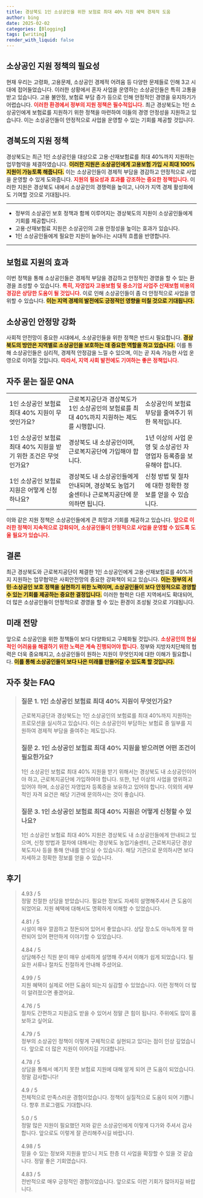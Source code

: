 ```yaml
---
title: 경상북도 1인 소상공인을 위한 보험료 최대 40% 지원 혜택 경제적 도움
author: bing
date: 2025-02-02
categories: [Blogging]
tags: [writing]
render_with_liquid: false
---
```



<h2 id='소상공인 지원 정책의 필요성'>소상공인 지원 정책의 필요성</h2>

<p>현재 우리는 고령화, 고용문제, 소상공인 경제적 어려움 등 다양한 문제들로 인해 3고 시대에 접어들었습니다. 이러한 상황에서 혼자 사업을 운영하는 소상공인들은 특히 고통을 받고 있습니다. 고용 불안정, 보험료 부담 증가 등으로 인해 안정적인 경영을 유지하기가 어렵습니다. <b><span style="color: #ee2323;">이러한 환경에서 정부의 지원 정책은 필수적입니다.</span></b> 최근 경상북도는 1인 소상공인에게 보험료를 지원하기 위한 정책을 마련하여 이들의 경영 안정성을 지원하고 있습니다. 이는 소상공인들이 안정적으로 사업을 운영할 수 있는 기회를 제공할 것입니다.</p>

<h2 id='경북도의 지원 정책'>경북도의 지원 정책</h2>

<p>경상북도는 최근 1인 소상공인을 대상으로 고용·산재보험료를 최대 40%까지 지원하는 업무협약을 체결하였습니다. <b><span style="background-color: #ffe066;">이러한 지원은 소상공인에게 고용보험 가입 시 최대 100% 지원이 가능토록 해줍니다.</span></b> 이는 소상공인들이 경제적 부담을 경감하고 안정적으로 사업을 운영할 수 있게 도와줍니다. <b><span style="color: #ee2323;">지원의 필요성과 효과를 강조하는 중요한 정책입니다.</span></b> 이러한 지원은 경상북도 내에서 소상공인의 경쟁력을 높이고, 나아가 지역 경제 활성화에도 기여할 것으로 기대됩니다.</p>

<hr />

<ul>
    <li>정부의 소상공인 보호 정책과 함께 이루어지는 경상북도의 지원이 소상공인들에게 기회를 제공합니다.</li>
    <li>고용·산재보험료 지원은 소상공인의 고용 안정성을 높이는 효과가 있습니다.</li>
    <li>1인 소상공인들에게 필요한 지원이 늘어나는 시대적 흐름을 반영합니다.</li>
</ul>

<hr />

<h2 id='보험료 지원의 효과'>보험료 지원의 효과</h2>

<p>이번 정책을 통해 소상공인들은 경제적 부담을 경감하고 안정적인 경영을 할 수 있는 환경을 조성할 수 있습니다. <b><span style="color: #ee2323;">특히, 자영업자 고용보험 및 중소기업 사업주 산재보험 비용의 경감은 상당한 도움이 될 것입니다.</span></b> 이로 인해 소상공인들이 좀 더 안정적으로 사업을 영위할 수 있습니다. <b><span style="background-color: #ffe066;">이는 지역 경제의 발전에도 긍정적인 영향을 미칠 것으로 기대됩니다.</span></b></p>

<h2 id='소상공인 안정망 강화'>소상공인 안정망 강화</h2>

<p>사회적 안전망이 중요한 시대에서, 소상공인들을 위한 정책은 반드시 필요합니다. <b><span style="background-color: #ffe066;">경상북도의 방안은 지역별로 소상공인을 보호하는 데 중요한 역할을 하고 있습니다.</span></b> 이를 통해 소상공인들은 심리적, 경제적 안정감을 느낄 수 있으며, 이는 곧 지속 가능한 사업 운영으로 이어질 것입니다. <b><span style="color: #ee2323;">따라서, 지역 사회 발전에도 기여하는 좋은 정책입니다.</span></b></p>

<h2 id='자주 묻는 질문 QNA'>자주 묻는 질문 QNA</h2>

<table>
    <tr>
        <td>1인 소상공인 보험료 최대 40% 지원이 무엇인가요?</td>
        <td>근로복지공단과 경상북도가 1인 소상공인의 보험료를 최대 40%까지 지원하는 제도를 시행합니다.</td>
        <td>소상공인의 보험료 부담을 줄여주기 위한 목적입니다.</td>
    </tr>
    <tr>
        <td>1인 소상공인 보험료 최대 40% 지원을 받기 위한 조건은 무엇인가요?</td>
        <td>경상북도 내 소상공인이며, 근로복지공단에 가입해야 합니다.</td>
        <td>1년 이상의 사업 운영 및 소상공인 자영업자 등록증을 보유해야 합니다.</td>
    </tr>
    <tr>
        <td>1인 소상공인 보험료 지원은 어떻게 신청하나요?</td>
        <td>경상북도 내 소상공인들에게 안내되며, 경상북도 농업기술센터나 근로복지공단에 문의하면 됩니다.</td>
        <td>신청 방법 및 절차에 대한 정확한 정보를 얻을 수 있습니다.</td>
    </tr>
</table>

<p>이와 같은 지원 정책은 소상공인들에게 큰 희망과 기회를 제공하고 있습니다. <b><span style="color: #ee2323;">앞으로 이러한 정책이 지속적으로 강화되어, 소상공인들이 안정적으로 사업을 운영할 수 있도록 도울 필요가 있습니다.</span></b></p>

<h2 id='결론'>결론</h2>

<p>최근 경상북도와 근로복지공단이 체결한 1인 소상공인에게 고용·산재보험료를 40%까지 지원하는 업무협약은 사회안전망의 중요한 강화책이 되고 있습니다. <b><span style="background-color: #ffe066;">이는 정부의 서민·소상공인 보호 정책을 실현하기 위한 노력이며, 소상공인들이 보다 안정적으로 경영할 수 있는 기회를 제공하는 중요한 결정입니다.</span></b> 이러한 협력은 다른 지역에서도 확대되어, 더 많은 소상공인들이 안정적으로 경영을 할 수 있는 환경이 조성될 것으로 기대됩니다.</p>

<h2 id='미래 전망'>미래 전망</h2>

<p>앞으로 소상공인을 위한 정책들이 보다 다양화되고 구체화될 것입니다. <b><span style="color: #ee2323;">소상공인의 현실적인 어려움을 해결하기 위한 노력은 계속 진행되어야 합니다.</span></b> 정부와 지방자치단체의 협력은 더욱 중요해지고, 소상공인들이 원하는 지원이 무엇인지에 대한 이해가 필요합니다. <b><span style="background-color: #ffe066;">이를 통해 소상공인들이 보다 나은 미래를 만들어갈 수 있도록 할 것입니다.</span></b></p>


<h2 id='자주_찾는_FAQ'>자주 찾는 FAQ</h2>
<div itemscope="" itemtype="https://schema.org/FAQPage"> 
<blockquote> 
<div itemscope="" itemprop="mainEntity" itemtype="https://schema.org/Question"> 
<h3 itemprop="name">질문 1. 1인 소상공인 보험료 최대 40% 지원이 무엇인가요?</h3> 
<div itemscope="" itemprop="acceptedAnswer" itemtype="https://schema.org/Answer"> 
<span itemprop="text"> 
<p>근로복지공단과 경상북도는 1인 소상공인의 보험료를 최대 40%까지 지원하는 프로모션을 실시하고 있습니다. 이는 소상공인이 부담하는 보험료 중 일부를 지원하여 경제적 부담을 줄여주는 제도입니다.</p> 
</span> 
</div> 
</div> 
<div itemscope="" itemprop="mainEntity" itemtype="https://schema.org/Question"> 
<h3 itemprop="name">질문 2. 1인 소상공인 보험료 최대 40% 지원을 받으려면 어떤 조건이 필요한가요?</h3> 
<div itemscope="" itemprop="acceptedAnswer" itemtype="https://schema.org/Answer"> 
<span itemprop="text"> 
<p>1인 소상공인 보험료 최대 40% 지원을 받기 위해서는 경상북도 내 소상공인이어야 하고, 근로복지공단에 가입하여야 합니다. 또한, 1년 이상의 사업을 영위하고 있어야 하며, 소상공인 자영업자 등록증을 보유하고 있어야 합니다. 이외의 세부적인 자격 요건은 해당 기관에 문의하시는 것이 좋습니다.</p> 
</span> 
</div> 
</div> 
<div itemscope="" itemprop="mainEntity" itemtype="https://schema.org/Question"> 
<h3 itemprop="name">질문 3. 1인 소상공인 보험료 최대 40% 지원은 어떻게 신청할 수 있나요?</h3> 
<div itemscope="" itemprop="acceptedAnswer" itemtype="https://schema.org/Answer"> 
<span itemprop="text"> 
<p>1인 소상공인 보험료 최대 40% 지원은 경상북도 내 소상공인들에게 안내되고 있으며, 신청 방법과 절차에 대해서는 경상북도 농업기술센터, 근로복지공단 경상북도지사 등을 통해 안내를 받으실 수 있습니다. 해당 기관으로 문의하시면 보다 자세하고 정확한 정보를 얻을 수 있습니다.</p> 
</span> 
</div> 
</div> 
</blockquote> 
</div>
<h2 id='후기'>후기</h2>
<div itemscope itemtype="https://schema.org/Product">
  <blockquote>
  <div itemprop="review" itemscope itemtype="https://schema.org/Review">
      <div itemprop="reviewRating" itemscope itemtype="https://schema.org/Rating"> <span itemprop="ratingValue">4.93</span> / <span itemprop="bestRating">5</span> </div>
      <span itemprop="reviewBody">정말 친절한 상담을 받았습니다. 필요한 정보도 자세히 설명해주셔서 큰 도움이 되었어요. 지원 혜택에 대해서도 명확하게 이해할 수 있었습니다.</span>
  </div>
  <br>
  <div itemprop="review" itemscope itemtype="https://schema.org/Review">
      <div itemprop="reviewRating" itemscope itemtype="https://schema.org/Rating"> <span itemprop="ratingValue">4.81</span> / <span itemprop="bestRating">5</span> </div>
      <span itemprop="reviewBody">시설이 매우 깔끔하고 정돈되어 있어서 좋았습니다. 상담 장소도 아늑하게 잘 마련되어 있어 편안하게 이야기할 수 있었습니다.</span>
  </div>
  <br>
  <div itemprop="review" itemscope itemtype="https://schema.org/Review">
      <div itemprop="reviewRating" itemscope itemtype="https://schema.org/Rating"> <span itemprop="ratingValue">4.84</span> / <span itemprop="bestRating">5</span> </div>
      <span itemprop="reviewBody">상담해주신 직원 분이 매우 상세하게 설명해 주셔서 이해가 쉽게 되었습니다. 필요한 서류나 절차도 친절하게 안내해 주셨어요.</span>
  </div>
  <br>
  <div itemprop="review" itemscope itemtype="https://schema.org/Review">
      <div itemprop="reviewRating" itemscope itemtype="https://schema.org/Rating"> <span itemprop="ratingValue">4.99</span> / <span itemprop="bestRating">5</span> </div>
      <span itemprop="reviewBody">지원 혜택이 실제로 어떤 도움이 되는지 실감할 수 있었습니다. 이런 정책이 더 많이 알려졌으면 좋겠어요.</span>
  </div>
  <br>
  <div itemprop="review" itemscope itemtype="https://schema.org/Review">
      <div itemprop="reviewRating" itemscope itemtype="https://schema.org/Rating"> <span itemprop="ratingValue">4.76</span> / <span itemprop="bestRating">5</span> </div>
      <span itemprop="reviewBody">절차도 간편하고 지원금도 받을 수 있어서 정말 큰 힘이 됩니다. 주위에도 많이 홍보하고 싶어요.</span>
  </div>
  <br>
  <div itemprop="review" itemscope itemtype="https://schema.org/Review">
      <div itemprop="reviewRating" itemscope itemtype="https://schema.org/Rating"> <span itemprop="ratingValue">4.79</span> / <span itemprop="bestRating">5</span> </div>
      <span itemprop="reviewBody">정부의 소상공인 정책이 이렇게 구체적으로 실현되고 있다는 점이 인상 깊었습니다. 앞으로 더 많은 지원이 이어지길 기대합니다.</span>
  </div>
  <br>
  <div itemprop="review" itemscope itemtype="https://schema.org/Review">
      <div itemprop="reviewRating" itemscope itemtype="https://schema.org/Rating"> <span itemprop="ratingValue">4.78</span> / <span itemprop="bestRating">5</span> </div>
      <span itemprop="reviewBody">상담을 통해서 예기치 못한 보험료 지원에 대해 알게 되어 큰 도움이 되었습니다. 정말 감사합니다!</span>
  </div>
  <br>
  <div itemprop="review" itemscope itemtype="https://schema.org/Review">
      <div itemprop="reviewRating" itemscope itemtype="https://schema.org/Rating"> <span itemprop="ratingValue">4.9</span> / <span itemprop="bestRating">5</span> </div>
      <span itemprop="reviewBody">전체적으로 만족스러운 경험이었습니다. 정책이 실질적으로 도움이 되어 기쁩니다. 향후 프로그램도 기대합니다.</span>
  </div>
  <br>
  <div itemprop="review" itemscope itemtype="https://schema.org/Review">
      <div itemprop="reviewRating" itemscope itemtype="https://schema.org/Rating"> <span itemprop="ratingValue">5.0</span> / <span itemprop="bestRating">5</span> </div>
      <span itemprop="reviewBody">정말 많은 지원이 필요했던 저와 같은 소상공인에게 이렇게 다가와 주셔서 감사합니다. 앞으로도 이렇게 잘 관리해주시길 바랍니다.</span>
  </div>
  <br>
  <div itemprop="review" itemscope itemtype="https://schema.org/Review">
      <div itemprop="reviewRating" itemscope itemtype="https://schema.org/Rating"> <span itemprop="ratingValue">4.98</span> / <span itemprop="bestRating">5</span> </div>
      <span itemprop="reviewBody">믿을 수 있는 정보와 지원을 받으니 저도 한층 더 사업을 확장할 수 있을 것 같습니다. 정말 좋은 기회였습니다.</span>
  </div>
  <br>
  <div itemprop="review" itemscope itemtype="https://schema.org/Review">
      <div itemprop="reviewRating" itemscope itemtype="https://schema.org/Rating"> <span itemprop="ratingValue">4.83</span> / <span itemprop="bestRating">5</span> </div>
      <span itemprop="reviewBody">전반적으로 매우 긍정적인 경험이었습니다. 앞으로도 이런 기회가 많아지길 바랍니다.</span>
  </div>
  </blockquote>
</div>
